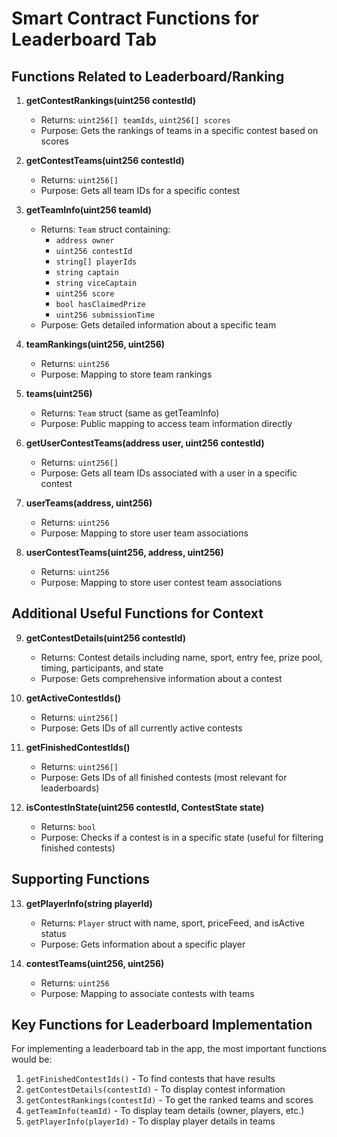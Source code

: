 # Smart Contract Functions for Leaderboard Tab

## Functions Related to Leaderboard/Ranking

1. **getContestRankings(uint256 contestId)**
   - Returns: `uint256[] teamIds`, `uint256[] scores`
   - Purpose: Gets the rankings of teams in a specific contest based on scores

2. **getContestTeams(uint256 contestId)**
   - Returns: `uint256[]`
   - Purpose: Gets all team IDs for a specific contest

3. **getTeamInfo(uint256 teamId)**
   - Returns: `Team` struct containing:
     - `address owner`
     - `uint256 contestId`
     - `string[] playerIds`
     - `string captain`
     - `string viceCaptain`
     - `uint256 score`
     - `bool hasClaimedPrize`
     - `uint256 submissionTime`
   - Purpose: Gets detailed information about a specific team

4. **teamRankings(uint256, uint256)**
   - Returns: `uint256`
   - Purpose: Mapping to store team rankings

5. **teams(uint256)**
   - Returns: `Team` struct (same as getTeamInfo)
   - Purpose: Public mapping to access team information directly

6. **getUserContestTeams(address user, uint256 contestId)**
   - Returns: `uint256[]`
   - Purpose: Gets all team IDs associated with a user in a specific contest

7. **userTeams(address, uint256)**
   - Returns: `uint256`
   - Purpose: Mapping to store user team associations

8. **userContestTeams(uint256, address, uint256)**
   - Returns: `uint256`
   - Purpose: Mapping to store user contest team associations

## Additional Useful Functions for Context

9. **getContestDetails(uint256 contestId)**
   - Returns: Contest details including name, sport, entry fee, prize pool, timing, participants, and state
   - Purpose: Gets comprehensive information about a contest

10. **getActiveContestIds()**
    - Returns: `uint256[]`
    - Purpose: Gets IDs of all currently active contests

11. **getFinishedContestIds()**
    - Returns: `uint256[]`
    - Purpose: Gets IDs of all finished contests (most relevant for leaderboards)

12. **isContestInState(uint256 contestId, ContestState state)**
    - Returns: `bool`
    - Purpose: Checks if a contest is in a specific state (useful for filtering finished contests)

## Supporting Functions

13. **getPlayerInfo(string playerId)**
    - Returns: `Player` struct with name, sport, priceFeed, and isActive status
    - Purpose: Gets information about a specific player

14. **contestTeams(uint256, uint256)**
    - Returns: `uint256`
    - Purpose: Mapping to associate contests with teams

## Key Functions for Leaderboard Implementation

For implementing a leaderboard tab in the app, the most important functions would be:

1. `getFinishedContestIds()` - To find contests that have results
2. `getContestDetails(contestId)` - To display contest information
3. `getContestRankings(contestId)` - To get the ranked teams and scores
4. `getTeamInfo(teamId)` - To display team details (owner, players, etc.)
5. `getPlayerInfo(playerId)` - To display player details in teams